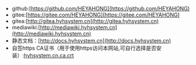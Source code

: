 - github:[https://github.com/HEYAHONG](https://github.com/HEYAHONG)
- gitee:[https://gitee.com/HEYAHONG](https://gitee.com/HEYAHONG)
- gitea:[http://gitea.hyhsystem.cn](http://gitea.hyhsystem.cn)
- mediawiki:[http://mediawiki.hyhsystem.cn](http://mediawiki.hyhsystem.cn)
- 静态文档：[http://docs.hyhsystem.cn](http://docs.hyhsystem.cn)
- 自签https CA证书（用于使用https访问本网站,可自行选择是否安装）:<a href="hyhsystem.cn.ca.crt">hyhsystem.cn.ca.crt</a>
